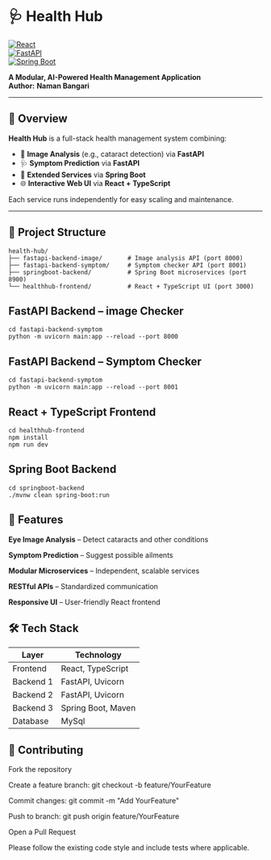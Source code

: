 # 🩺 **Health Hub**

[![React](https://img.shields.io/badge/Frontend-React%2BTypeScript-blue)](https://reactjs.org/)  
[![FastAPI](https://img.shields.io/badge/Backend-FastAPI-green)](https://fastapi.tiangolo.com/)  
[![Spring Boot](https://img.shields.io/badge/Backend-Spring%20Boot-brightgreen)](https://spring.io/projects/spring-boot)

**A Modular, AI-Powered Health Management Application**  
**Author:** **Naman Bangari**

---

## 📖 **Overview**

**Health Hub** is a full-stack health management system combining:

- 🧠 **Image Analysis** (e.g., cataract detection) via **FastAPI**
- 🩺 **Symptom Prediction** via **FastAPI**
- 🔧 **Extended Services** via **Spring Boot**
- 🌐 **Interactive Web UI** via **React + TypeScript**

Each service runs independently for easy scaling and maintenance.

---

## 📂 **Project Structure**

```text
health-hub/
├── fastapi-backend-image/       # Image analysis API (port 8000)
├── fastapi-backend-symptom/     # Symptom checker API (port 8001)
├── springboot-backend/          # Spring Boot microservices (port 8900)
└── healthhub-frontend/          # React + TypeScript UI (port 3000)
```
## FastAPI Backend – image Checker
```text
cd fastapi-backend-symptom
python -m uvicorn main:app --reload --port 8000
```

## FastAPI Backend – Symptom Checker
```text
cd fastapi-backend-symptom
python -m uvicorn main:app --reload --port 8001
```
## React + TypeScript Frontend
```text
cd healthhub-frontend
npm install
npm run dev
```
## Spring Boot Backend
```text
cd springboot-backend
./mvnw clean spring-boot:run
```

## 🎯 Features

**Eye Image Analysis** – Detect cataracts and other conditions

**Symptom Prediction** – Suggest possible ailments

**Modular Microservices** – Independent, scalable services

**RESTful APIs** – Standardized communication

**Responsive UI** – User-friendly React frontend

## 🛠️ Tech Stack

| **Layer**  | **Technology**          |
| ---------- | ----------------------- |
| Frontend   | React, TypeScript       |
| Backend 1  | FastAPI, Uvicorn        |
| Backend 2  | FastAPI, Uvicorn        |
| Backend 3  | Spring Boot, Maven      |
| Database   | MySql                   |





## 🤝 Contributing

Fork the repository

Create a feature branch: git checkout -b feature/YourFeature

Commit changes: git commit -m "Add YourFeature"


Push to branch: git push origin feature/YourFeature

Open a Pull Request

Please follow the existing code style and include tests where applicable.

